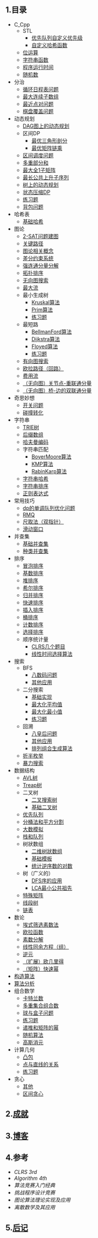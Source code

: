 
    
## 1.目录
    
- C_Cpp
   - STL
      - [优先队列自定义优先级](.doc/C_Cpp/STL/优先队列自定义优先级)
      - [自定义哈希函数](.doc/C_Cpp/STL/自定义哈希函数)
   - [位运算](.doc/C_Cpp/位运算)
   - [字符串函数](.doc/C_Cpp/字符串函数)
   - [程序运行时间](.doc/C_Cpp/程序运行时间)
   - [随机数](.doc/C_Cpp/随机数)
- 分治
   - [循环日程表问题](.doc/分治/循环日程表问题)
   - [最大连续子数组](.doc/分治/最大连续子数组)
   - [最近点对问题](.doc/分治/最近点对问题)
   - [棋盘覆盖问题](.doc/分治/棋盘覆盖问题)
- 动态规划
   - [DAG图上的动态规划](.doc/动态规划/DAG图上的动态规划)
   - 区间DP
      - [最优三角形剖分](.doc/动态规划/区间DP/最优三角形剖分)
      - [最优矩阵链乘](.doc/动态规划/区间DP/最优矩阵链乘)
   - [区间调度问题](.doc/动态规划/区间调度问题)
   - [多重部分和](.doc/动态规划/多重部分和)
   - [最大全1子矩阵](.doc/动态规划/最大全1子矩阵)
   - [最长公共上升子序列](.doc/动态规划/最长公共上升子序列)
   - [树上的动态规划](.doc/动态规划/树上的动态规划)
   - [状态压缩DP](.doc/动态规划/状态压缩DP)
   - [练习题](.doc/动态规划/练习题)
   - [背包问题](.doc/动态规划/背包问题)
- 哈希表
   - [基础哈希](.doc/哈希表/基础哈希)
- 图论
   - [2-SAT问题建图](.doc/图论/2-SAT问题建图)
   - [关键路径](.doc/图论/关键路径)
   - [图论相关概念](.doc/图论/图论相关概念)
   - [差分约束系统](.doc/图论/差分约束系统)
   - [强连通分量分解](.doc/图论/强连通分量分解)
   - [拓扑排序](.doc/图论/拓扑排序)
   - [无向图搜索](.doc/图论/无向图搜索)
   - [最大流](.doc/图论/最大流)
   - 最小生成树
      - [Kruskal算法](.doc/图论/最小生成树/Kruskal算法)
      - [Prim算法](.doc/图论/最小生成树/Prim算法)
      - [练习题](.doc/图论/最小生成树/练习题)
   - 最短路
      - [BellmanFord算法](.doc/图论/最短路/BellmanFord算法)
      - [Dijkstra算法](.doc/图论/最短路/Dijkstra算法)
      - [Floyed算法](.doc/图论/最短路/Floyed算法)
      - [练习题](.doc/图论/最短路/练习题)
   - [有向图搜索](.doc/图论/有向图搜索)
   - [欧拉路径（回路）](.doc/图论/欧拉路径（回路）)
   - [费用流](.doc/图论/费用流)
   - [（无向图）关节点-重联通分量](.doc/图论/（无向图）关节点-重联通分量)
   - [（无向图）桥-边的双联通分量](.doc/图论/（无向图）桥-边的双联通分量)
- 奇思妙想
   - [开关问题](.doc/奇思妙想/开关问题)
   - [碰撞转化](.doc/奇思妙想/碰撞转化)
- 字符串
   - [TRIE树](.doc/字符串/TRIE树)
   - [后缀数组](.doc/字符串/后缀数组)
   - [哈夫曼编码](.doc/字符串/哈夫曼编码)
   - 字符串匹配
      - [BoyerMoore算法](.doc/字符串/字符串匹配/BoyerMoore算法)
      - [KMP算法](.doc/字符串/字符串匹配/KMP算法)
      - [RabinKarp算法](.doc/字符串/字符串匹配/RabinKarp算法)
   - [字符串哈希](.doc/字符串/字符串哈希)
   - [字符串排序](.doc/字符串/字符串排序)
   - [正则表达式](.doc/字符串/正则表达式)
- 常用技巧
   - [dp的单调队列优化问题](.doc/常用技巧/dp的单调队列优化问题)
   - [RMQ](.doc/常用技巧/RMQ)
   - [尺取法（双指针）](.doc/常用技巧/尺取法（双指针）)
   - [滑动窗口](.doc/常用技巧/滑动窗口)
- 并查集
   - [基础并查集](.doc/并查集/基础并查集)
   - [种类并查集](.doc/并查集/种类并查集)
- 排序
   - [冒泡排序](.doc/排序/冒泡排序)
   - [基数排序](.doc/排序/基数排序)
   - [堆排序](.doc/排序/堆排序)
   - [希尔排序](.doc/排序/希尔排序)
   - [归并排序](.doc/排序/归并排序)
   - [快速排序](.doc/排序/快速排序)
   - [插入排序](.doc/排序/插入排序)
   - [桶排序](.doc/排序/桶排序)
   - [计数排序](.doc/排序/计数排序)
   - [选择排序](.doc/排序/选择排序)
   - 顺序统计量
      - [CLRS几个题目](.doc/排序/顺序统计量/CLRS几个题目)
      - [线性时间选择算法](.doc/排序/顺序统计量/线性时间选择算法)
- 搜索
   - BFS
      - [八数码问题](.doc/搜索/BFS/八数码问题)
      - [其他应用](.doc/搜索/BFS/其他应用)
   - 二分搜索
      - [基础实现](.doc/搜索/二分搜索/基础实现)
      - [最大化平均值](.doc/搜索/二分搜索/最大化平均值)
      - [最大化最小值](.doc/搜索/二分搜索/最大化最小值)
      - [练习题](.doc/搜索/二分搜索/练习题)
   - 回溯
      - [八皇后问题](.doc/搜索/回溯/八皇后问题)
      - [其他应用](.doc/搜索/回溯/其他应用)
      - [排列组合生成算法](.doc/搜索/回溯/排列组合生成算法)
   - [折半枚举](.doc/搜索/折半枚举)
   - [暴力搜索](.doc/搜索/暴力搜索)
- 数据结构
   - [AVL树](.doc/数据结构/AVL树)
   - [Treap树](.doc/数据结构/Treap树)
   - 二叉树
      - [二叉搜索树](.doc/数据结构/二叉树/二叉搜索树)
      - [基础二叉树](.doc/数据结构/二叉树/基础二叉树)
   - [优先队列](.doc/数据结构/优先队列)
   - [分桶法和平方分割](.doc/数据结构/分桶法和平方分割)
   - [大数模拟](.doc/数据结构/大数模拟)
   - [栈和队列](.doc/数据结构/栈和队列)
   - 树狀数组
      - [二维树狀数组](.doc/数据结构/树狀数组/二维树狀数组)
      - [基础模板](.doc/数据结构/树狀数组/基础模板)
      - [统计逆序数的对数](.doc/数据结构/树狀数组/统计逆序数的对数)
   - 树（广义的）
      - [DFS序的应用](.doc/数据结构/树（广义的）/DFS序的应用)
      - [LCA最小公共祖先](.doc/数据结构/树（广义的）/LCA最小公共祖先)
   - [特殊矩阵](.doc/数据结构/特殊矩阵)
   - [线段树](.doc/数据结构/线段树)
   - [链表](.doc/数据结构/链表)
- 数论
   - [埃式筛选素数法](.doc/数论/埃式筛选素数法)
   - [欧拉函数](.doc/数论/欧拉函数)
   - [素数分解](.doc/数论/素数分解)
   - [线性同余方程（组）](.doc/数论/线性同余方程（组）)
   - [逆元](.doc/数论/逆元)
   - [（扩展）欧几里得](.doc/数论/（扩展）欧几里得)
   - [（矩阵）快速幂](.doc/数论/（矩阵）快速幂)
- [构造算法](.doc/构造算法)
- [算法分析](.doc/算法分析)
- 组合数学
   - [卡特兰数](.doc/组合数学/卡特兰数)
   - [多重集合组合数](.doc/组合数学/多重集合组合数)
   - [球与盒子问题](.doc/组合数学/球与盒子问题)
   - [练习题](.doc/组合数学/练习题)
   - [递推和矩阵的幂](.doc/组合数学/递推和矩阵的幂)
   - [随机算法](.doc/组合数学/随机算法)
   - [高斯消元](.doc/组合数学/高斯消元)
- 计算几何
   - [凸包](.doc/计算几何/凸包)
   - [点与直线的关系](.doc/计算几何/点与直线的关系)
   - [练习题](.doc/计算几何/练习题)
- 贪心
   - [其他](.doc/贪心/其他)
   - [区间贪心](.doc/贪心/区间贪心)

    
## 2.[成就](./src)

## 3.[博客](http://blog.csdn.net/zlqdhrdhrdhr?viewmode=contents)

## 4.参考

- *CLRS 3rd*
- *Algorithm 4th*
- *算法竞赛入门经典*
- *挑战程序设计竞赛*
- *图论算法理论实现及应用*
- *离散数学及其应用*

## 5.[后记](saysomething.txt)


